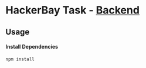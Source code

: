 # HackerBay Task - [Backend](https://github.com/hackerbay/interview-backend-task)

## Usage
#### Install Dependencies
```
npm install
```
